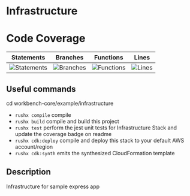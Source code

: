 # Infrastructure

# Code Coverage
| Statements                  | Branches                | Functions                 | Lines             |
| --------------------------- | ----------------------- | ------------------------- | ----------------- |
| ![Statements](https://img.shields.io/badge/statements-100%25-brightgreen.svg?style=flat) | ![Branches](https://img.shields.io/badge/branches-100%25-brightgreen.svg?style=flat) | ![Functions](https://img.shields.io/badge/functions-100%25-brightgreen.svg?style=flat) | ![Lines](https://img.shields.io/badge/lines-100%25-brightgreen.svg?style=flat) |


## Useful commands
cd workbench-core/example/infrastructure
 * `rushx compile`         compile
 * `rushx build`           compile and build this project
 * `rushx test`            perform the jest unit tests for Infrastructure Stack and update the coverage badge on readme
 * `rushx cdk:deploy`      compile and deploy this stack to your default AWS account/region
 * `rushx cdk:synth`       emits the synthesized CloudFormation template

 ## Description

 Infrastructure for sample express app
